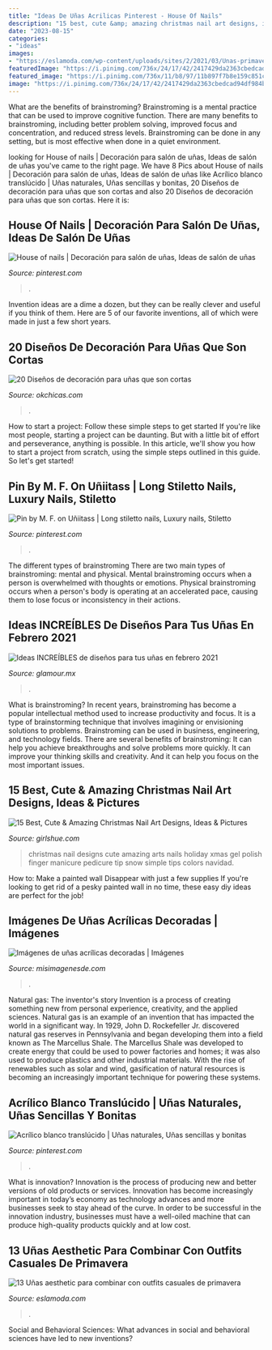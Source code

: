 ```yaml
---
title: "Ideas De Uñas Acrilicas Pinterest - House Of Nails"
description: "15 best, cute &amp; amazing christmas nail art designs, ideas &amp; pictures"
date: "2023-08-15"
categories:
- "ideas"
images:
- "https://eslamoda.com/wp-content/uploads/sites/2/2021/03/Unas-primavera-verano-bonitas-9.jpg"
featuredImage: "https://i.pinimg.com/736x/24/17/42/2417429da2363cbedcad94df984ba89f--edge-nails-magnetic-nails.jpg"
featured_image: "https://i.pinimg.com/736x/11/b8/97/11b897f7b8e159c851c94215236a4642.jpg"
image: "https://i.pinimg.com/736x/24/17/42/2417429da2363cbedcad94df984ba89f--edge-nails-magnetic-nails.jpg"
---
```



What are the benefits of brainstroming?
Brainstroming is a mental practice that can be used to improve cognitive function. There are many benefits to brainstroming, including better problem solving, improved focus and concentration, and reduced stress levels. Brainstroming can be done in any setting, but is most effective when done in a quiet environment.

	

		
looking for House of nails | Decoración para salón de uñas, Ideas de salón de uñas you've came to the right page. We have 8 Pics about House of nails | Decoración para salón de uñas, Ideas de salón de uñas like Acrílico blanco translúcido | Uñas naturales, Uñas sencillas y bonitas, 20 Diseños de decoración para uñas que son cortas and also 20 Diseños de decoración para uñas que son cortas. Here it is:
		
    
## House Of Nails | Decoración Para Salón De Uñas, Ideas De Salón De Uñas

<img loading=lazy src="https://i.pinimg.com/736x/85/97/db/8597db989231f46ce574c2724eb831f5.jpg" onerror="this.onerror=null;this.src='https://tse4.mm.bing.net/th?id=OIP.AmgSSc7FqhVSLI5LiQ4aWgHaPO&amp;pid=15.1';" alt="House of nails | Decoración para salón de uñas, Ideas de salón de uñas">

_Source: pinterest.com_

>. 

	

Invention ideas are a dime a dozen, but they can be really clever and useful if you think of them. Here are 5 of our favorite inventions, all of which were made in just a few short years.

    
## 20 Diseños De Decoración Para Uñas Que Son Cortas

<img loading=lazy src="https://www.okchicas.com/wp-content/uploads/2015/09/uñas-cortas-decoradas-5.jpg" onerror="this.onerror=null;this.src='https://tse3.mm.bing.net/th?id=OIP.xIG1q8YzFMR6irc1iJBrwgHaJ4&amp;pid=15.1';" alt="20 Diseños de decoración para uñas que son cortas">

_Source: okchicas.com_

>. 

	

How to start a project: Follow these simple steps to get started
If you're like most people, starting a project can be daunting. But with a little bit of effort and perseverance, anything is possible. In this article, we'll show you how to start a project from scratch, using the simple steps outlined in this guide. So let's get started!

    
## Pin By M. F. On Uñiitass | Long Stiletto Nails, Luxury Nails, Stiletto

<img loading=lazy src="https://i.pinimg.com/736x/24/17/42/2417429da2363cbedcad94df984ba89f--edge-nails-magnetic-nails.jpg" onerror="this.onerror=null;this.src='https://tse1.mm.bing.net/th?id=OIP.CYALCfgQ9qa2NkOuFsj_swAAAA&amp;pid=15.1';" alt="Pin by M. F. on Uñiitass | Long stiletto nails, Luxury nails, Stiletto">

_Source: pinterest.com_

>. 

	

The different types of brainstroming
There are two main types of brainstroming: mental and physical. Mental brainstroming occurs when a person is overwhelmed with thoughts or emotions. Physical brainstroming occurs when a person's body is operating at an accelerated pace, causing them to lose focus or inconsistency in their actions.

    
## Ideas INCREÍBLES De Diseños Para Tus Uñas En Febrero 2021

<img loading=lazy src="https://aws.glamour.mx/prod/designs/v1/assets/1200x628/249528.jpg" onerror="this.onerror=null;this.src='https://tse4.mm.bing.net/th?id=OIP.Ooha6OvcICrpgBX-qm5pHAHaD4&amp;pid=15.1';" alt="Ideas INCREÍBLES de diseños para tus uñas en febrero 2021">

_Source: glamour.mx_

>. 

	

What is brainstroming?
In recent years, brainstroming has become a popular intellectual method used to increase productivity and focus. It is a type of brainstorming technique that involves imagining or envisioning solutions to problems. Brainstroming can be used in business, engineering, and technology fields.
There are several benefits of brainstroming: It can help you achieve breakthroughs and solve problems more quickly. It can improve your thinking skills and creativity. And it can help you focus on the most important issues.

    
## 15 Best, Cute &amp; Amazing Christmas Nail Art Designs, Ideas &amp; Pictures

<img loading=lazy src="http://static.becomegorgeous.com/img/arts/2011/Dec/07/6149/christmas_nails222.jpg" onerror="this.onerror=null;this.src='https://tse1.mm.bing.net/th?id=OIP.KN9q3DPVYY-jPyHmVZm21QHaJ4&amp;pid=15.1';" alt="15 Best, Cute &amp; Amazing Christmas Nail Art Designs, Ideas &amp; Pictures">

_Source: girlshue.com_

>christmas nail designs cute amazing arts nails holiday xmas gel polish finger manicure pedicure tip snow simple tips colors navidad. 

	

How to: Make a painted wall Disappear with just a few supplies
If you're looking to get rid of a pesky painted wall in no time, these easy diy ideas are perfect for the job!

    
## Imágenes De Uñas Acrílicas Decoradas | Imágenes

<img loading=lazy src="https://misimagenesde.com/wp-content/uploads/2017/05/unas-acrilicas-decoradas-4.jpg" onerror="this.onerror=null;this.src='https://tse2.mm.bing.net/th?id=OIP.ZLcAC768oPpt_FgoFbBgkgHaHa&amp;pid=15.1';" alt="Imágenes de uñas acrílicas decoradas | Imágenes">

_Source: misimagenesde.com_

>. 

	

Natural gas: The inventor's story
Invention is a process of creating something new from personal experience, creativity, and the applied sciences. Natural gas is an example of an invention that has impacted the world in a significant way. In 1929, John D. Rockefeller Jr. discovered natural gas reserves in Pennsylvania and began developing them into a field known as The Marcellus Shale. The Marcellus Shale was developed to create energy that could be used to power factories and homes; it was also used to produce plastics and other industrial materials. With the rise of renewables such as solar and wind, gasification of natural resources is becoming an increasingly important technique for powering these systems.

    
## Acrílico Blanco Translúcido | Uñas Naturales, Uñas Sencillas Y Bonitas

<img loading=lazy src="https://i.pinimg.com/736x/11/b8/97/11b897f7b8e159c851c94215236a4642.jpg" onerror="this.onerror=null;this.src='https://tse4.mm.bing.net/th?id=OIP.7oCpVCD0_wXids30cN4i1wHaJ3&amp;pid=15.1';" alt="Acrílico blanco translúcido | Uñas naturales, Uñas sencillas y bonitas">

_Source: pinterest.com_

>. 

	

What is innovation?
Innovation is the process of producing new and better versions of old products or services. Innovation has become increasingly important in today’s economy as technology advances and more businesses seek to stay ahead of the curve. In order to be successful in the innovation industry, businesses must have a well-oiled machine that can produce high-quality products quickly and at low cost.

    
## 13 Uñas Aesthetic Para Combinar Con Outfits Casuales De Primavera

<img loading=lazy src="https://eslamoda.com/wp-content/uploads/sites/2/2021/03/Unas-primavera-verano-bonitas-9.jpg" onerror="this.onerror=null;this.src='https://tse3.mm.bing.net/th?id=OIP.tETIvaJGqwXHQ0TT_PwpbgHaHa&amp;pid=15.1';" alt="13 Uñas aesthetic para combinar con outfits casuales de primavera">

_Source: eslamoda.com_

>. 

	

Social and Behavioral Sciences: What advances in social and behavioral sciences have led to new inventions?
 


